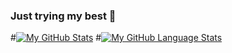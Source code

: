 ### Just trying my best 👋


#[![My GitHub Stats](https://github-readme-stats.vercel.app/api/?username=soryko&count_private=true&theme=tokyonight&showicons=true)]()
#[![My GitHub Language Stats](https://github-readme-stats.vercel.app/api/top-langs/?username=soryko&langs_count=5&theme=tokyonight)]()
